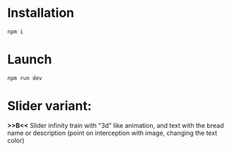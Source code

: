 # Installation

`npm i`

# Launch

`npm run dev`

# Slider variant:

**>>B<<** Slider infinity train with "3d" like animation, and text with the bread name or description (point on interception with image, changing the text color)
